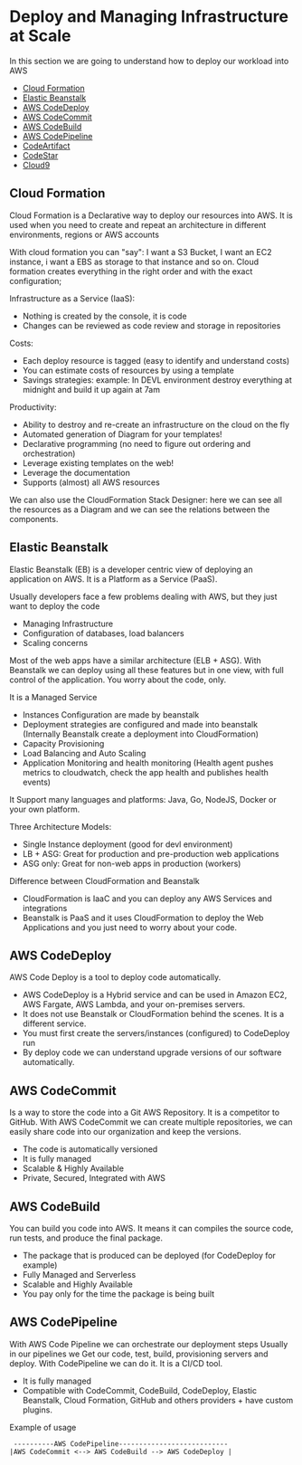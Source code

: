 # Deploy and Managing Infrastructure at Scale

In this section we are going to understand how to deploy our workload into AWS

- [Cloud Formation](#cloud-formation)
- [Elastic Beanstalk](#elastic-beanstalk)
- [AWS CodeDeploy](#aws-codedeploy)
- [AWS CodeCommit](#codecommit)
- [AWS CodeBuild](#codecommit)
- [AWS CodePipeline](#CodePipeline)
- [CodeArtifact](#CodeArtifact)
- [CodeStar](#CodeStar)
- [Cloud9](#Cloud9)

## Cloud Formation

Cloud Formation is a Declarative way to deploy our resources into AWS. It is used when you need to create and repeat an architecture in different environments, regions or AWS accounts

With cloud formation you can "say": I want a S3 Bucket, I want an EC2 instance, i want a EBS as storage to that instance and so on. Cloud formation creates everything in the right order and with the exact configuration;

Infrastructure as a Service (IaaS):

- Nothing is created by the console, it is code
- Changes can be reviewed as code review and storage in repositories

Costs:

- Each deploy resource is tagged (easy to identify and understand costs)
- You can estimate costs of resources by using a template
- Savings strategies: example: In DEVL environment destroy everything at midnight and build it up again at 7am

Productivity:

- Ability to destroy and re-create an infrastructure on the cloud on the fly
- Automated generation of Diagram for your templates!
- Declarative programming (no need to figure out ordering and orchestration)
- Leverage existing templates on the web!
- Leverage the documentation
- Supports (almost) all AWS resources

We can also use the CloudFormation Stack Designer: here we can see all the resources as a Diagram and we can see the relations between the components.

## Elastic Beanstalk

Elastic Beanstalk (EB) is a developer centric view of deploying an application on AWS. It is a Platform as a Service (PaaS).

Usually developers face a few problems dealing with AWS, but they just want to deploy the code

- Managing Infrastructure
- Configuration of databases, load balancers
- Scaling concerns

Most of the web apps have a similar architecture (ELB + ASG). With Beanstalk we can deploy using all these features but in one view, with full control of the application. You worry about the code, only.

It is a Managed Service

- Instances Configuration are made by beanstalk
- Deployment strategies are configured and made into beanstalk (Internally Beanstalk create a deployment into CloudFormation)
- Capacity Provisioning
- Load Balancing and Auto Scaling
- Application Monitoring and health monitoring (Health agent pushes metrics to cloudwatch, check the app health and publishes health events)

It Support many languages and platforms: Java, Go, NodeJS, Docker or your own platform.

Three Architecture Models:

- Single Instance deployment (good for devl environment)
- LB + ASG: Great for production and pre-production web applications
- ASG only: Great for non-web apps in production (workers)

Difference between CloudFormation and Beanstalk

- CloudFormation is IaaC and you can deploy any AWS Services and integrations
- Beanstalk is PaaS and it uses CloudFormation to deploy the Web Applications and you just need to worry about your code.

## AWS CodeDeploy

AWS Code Deploy is a tool to deploy code automatically.

- AWS CodeDeploy is a Hybrid service and can be used in Amazon EC2, AWS Fargate, AWS Lambda, and your on-premises servers.
- It does not use Beanstalk or CloudFormation behind the scenes. It is a different service.
- You must first create the servers/instances (configured) to CodeDeploy run
- By deploy code we can understand upgrade versions of our software automatically.

## AWS CodeCommit

Is a way to store the code into a Git AWS Repository. It is a competitor to GitHub.
With AWS CodeCommit we can create multiple repositories, we can easily share code into our organization and keep the versions.

- The code is automatically versioned
- It is fully managed
- Scalable & Highly Available
- Private, Secured, Integrated with AWS

## AWS CodeBuild

You can build you code into AWS. It means it can compiles the source code, run tests, and produce the final package.

- The package that is produced can be deployed (for CodeDeploy for example)
- Fully Managed and Serverless
- Scalable and Highly Available
- You pay only for the time the package is being built

## AWS CodePipeline

With AWS Code Pipeline we can orchestrate our deployment steps
Usually in our pipelines we Get our code, test, build, provisioning servers and deploy. With CodePipeline we can do it. It is a CI/CD tool.

- It is fully managed
- Compatible with CodeCommit, CodeBuild, CodeDeploy, Elastic Beanstalk, Cloud Formation, GitHub and others providers + have custom plugins.

Example of usage

```
 ----------AWS CodePipeline---------------------------
|AWS CodeCommit <--> AWS CodeBuild --> AWS CodeDeploy |
```

